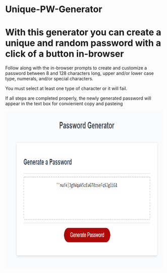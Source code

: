 # Unique-PW-Generator

# With this generator you can create a unique and random password with a click of a button in-browser

Follow along with the in-browser prompts to create and customize a password between 8 and 128 characters long, upper and/or lower case type, numerals, and/or special characters. 

You must select at least one type of character or it will fail.

If all steps are completed properly, the newly generated password will appear in the text box for convienient copy and pasteing

<img src="./assets/screenshots/Example.png" height=500px width=500px>